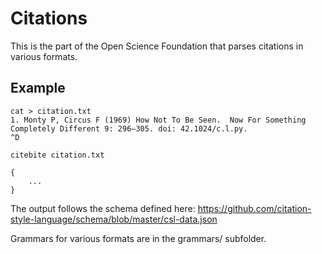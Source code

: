 Citations
=========

This is the part of the Open Science Foundation that parses citations in
various formats.

Example
-------
    cat > citation.txt
    1. Monty P, Circus F (1969) How Not To Be Seen.  Now For Something
    Completely Different 9: 296–305. doi: 42.1024/c.l.py.
    ^D

    citebite citation.txt

    {
        ...
    }


The output follows the schema defined here:
    https://github.com/citation-style-language/schema/blob/master/csl-data.json

Grammars for various formats are in the grammars/ subfolder.
